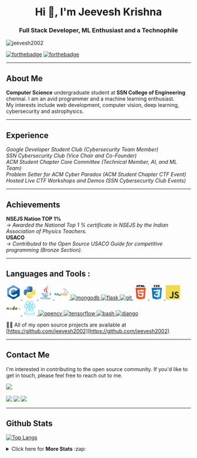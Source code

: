 <h1 align="center">Hi 👋, I'm Jeevesh Krishna</h1>
<h3 align="center">Full Stack Developer, ML Enthusiast and a Technophile</h3>

<p align="left"> <img src="https://komarev.com/ghpvc/?username=jeevesh2002&label=Profile%20views&color=0e75b6&style=flat" alt="jeevesh2002" /> </p>

[![forthebadge](https://forthebadge.com/images/badges/built-with-love.svg)](https://forthebadge.com) [![forthebadge](https://forthebadge.com/images/badges/you-didnt-ask-for-this.svg)](https://jeeveshkrishna.com)

<hr>

<h2>About Me</h2>
<strong>Computer Science</strong> undergraduate student at<strong> SSN College of Engineering</strong> chennai. I am an avid programmer and a machine learning enthusiast.<br>
My interests include web development, computer vision, deep learning, cybersecurity and astrophysics.
<hr>
<h2>Experience</h2>
<em>
Google Developer Student Club (Cybersecurity Team Member)<br>
SSN Cybersecurity Club (Vice Chair and Co-Founder)<br>
ACM Student Chapter Core Committee (Technical Member, AI, and ML Team)<br>
Problem Setter for ACM Cyber Paradox (ACM Student Chapter CTF Event)<br>
Hosted Live CTF Workshops and Demos (SSN Cybersecurity Club Events)
</em>
<hr>
<h2>Achievements</h2>
<strong>NSEJS Nation TOP 1%</strong><br>
<em>
→ Awarded the National Top 1 % certificate in NSEJS by the Indian Association of Physics Teachers.
</em>
<br>
<strong>USACO</strong><br>
<em>
→ Contributed to the Open Source USACO Guide for competitive programming (Bronze Section).
</em>

<hr>

## Languages and Tools :

<p>
<a href="https://www.cprogramming.com/" target="_blank"> <img src="https://raw.githubusercontent.com/devicons/devicon/master/icons/c/c-original.svg" alt="c" width="40" height="40"/> </a> 
<a href="https://www.python.org" target="_blank"> <img src="https://raw.githubusercontent.com/devicons/devicon/master/icons/python/python-original.svg" alt="python" width="40" height="40"/> </a> 
  <a href="https://www.java.com" target="_blank"> <img src="https://raw.githubusercontent.com/devicons/devicon/master/icons/java/java-original.svg" alt="java" width="40" height="40"/> </a> 
  <a href="https://www.mysql.com/" target="_blank"> <img src="https://raw.githubusercontent.com/devicons/devicon/master/icons/mysql/mysql-original-wordmark.svg" alt="mysql" width="40" height="40"/> </a> 
  <a href="https://www.mongodb.com/3" target="_blank"> <img src="https://www.vectorlogo.zone/logos/mongodb/mongodb-icon.svg" alt="mongodb" width="40" height="40"/> </a> 
   <a href="https://flask.palletsprojects.com/en/2.0.x/" target="_blank"> <img src="https://www.vectorlogo.zone/logos/pocoo_flask/pocoo_flask-ar21.svg" alt="flask" width="40" height="40"/> </a> 
  <a href="https://git-scm.com/" target="_blank"> <img src="https://www.vectorlogo.zone/logos/git-scm/git-scm-icon.svg" alt="git" width="40" height="40"/> </a> 
 <a href="https://www.w3.org/html/" target="_blank"> <img src="https://raw.githubusercontent.com/devicons/devicon/master/icons/html5/html5-original-wordmark.svg" alt="html5" width="40" height="40"/> </a> 
  <a href="https://www.w3schools.com/css/" target="_blank"> <img src="https://raw.githubusercontent.com/devicons/devicon/master/icons/css3/css3-original-wordmark.svg" alt="css3" width="40" height="40"/> </a> 
<a href="https://developer.mozilla.org/en-US/docs/Web/JavaScript" target="_blank"> <img src="https://raw.githubusercontent.com/devicons/devicon/master/icons/javascript/javascript-original.svg" alt="javascript" width="40" height="40"/> </a>  
  <a href="https://nodejs.org" target="_blank"> <img src="https://raw.githubusercontent.com/devicons/devicon/master/icons/nodejs/nodejs-original-wordmark.svg" alt="nodejs" width="40" height="40"/> </a> 
  <a href="https://reactjs.org/" target="_blank"> <img src="https://raw.githubusercontent.com/devicons/devicon/master/icons/react/react-original-wordmark.svg" alt="react" width="40" height="40"/> </a> 
  <a href="https://opencv.org/" target="_blank"> <img src="https://www.vectorlogo.zone/logos/opencv/opencv-icon.svg" alt="opencv" width="40" height="40"/> </a>
   <a href="https://www.tensorflow.org" target="_blank"> <img src="https://www.vectorlogo.zone/logos/tensorflow/tensorflow-icon.svg" alt="tensorflow" width="40" height="40"/> </a>
  <a href="https://www.gnu.org/software/bash/" target="_blank"> <img src="https://www.vectorlogo.zone/logos/gnu_bash/gnu_bash-icon.svg" alt="bash" width="40" height="40"/> </a> 
  <a href="https://djangoproject.com/" target="_blank"> <img src="https://www.vectorlogo.zone/logos/djangoproject/djangoproject-ar21.svg" alt="django" width="40" height="40"/> </a>
</p>

  👨‍💻 All of my open source projects are available at [https://github.com/jeevesh2002](https://github.com/jeevesh2002)
<hr>
<h2>Contact Me</h2>
I'm interested in contributing to the open source community. If you'd like to get in touch, please feel free to reach out to me.

<a href="https://github.com/jeevesh2002/assets/blob/master/pgp.key?raw=true"><img src="https://img.shields.io/badge/-My PGP Key-a3466?style=flat&logo=Link&logoColor=white"/></a>


<a href="https://jeeveshkrishna.com"><img src="https://img.shields.io/badge/-jeeveshkrishna.com-fd3466?style=flat&logo=Link&logoColor=white"/></a>
<a href="https://www.linkedin.com/in/jeevesh-krishna-arigala/"><img src="https://img.shields.io/badge/-Jeevesh Krishna Arigala-0077B5?style=flat&logo=Linkedin&logoColor=white"/></a>
<a href="mailto:jeeveshkrishna2010708@ssn.edu.in"><img src="https://img.shields.io/badge/-jeeveshkrishna2010708@ssn.edu.in-D14836?style=flat&logo=Gmail&logoColor=white"/></a>


<hr>

## Github Stats

[![Top Langs](https://github-readme-stats.vercel.app/api/top-langs/?username=jeevesh2002)](https://github.com/anuraghazra/github-readme-stats)

<details>
  <summary>Click here for <b>More Stats</b>  :zap:</summary>
<p>&nbsp;<img align="center" src="https://github-readme-stats.vercel.app/api?username=jeevesh2002&show_icons=true&theme=flag-india&locale=en" alt="jeevesh2002" /></p>

<p><img align="center" src="https://github-readme-streak-stats.herokuapp.com/?user=jeevesh2002&" alt="jeevesh2002" /></p>
</details>
